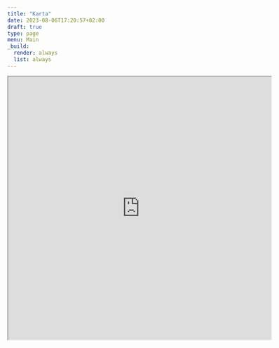 ```yaml
---
title: "Karta"
date: 2023-08-06T17:20:57+02:00
draft: true
type: page
menu: Main
_build:
  render: always
  list: always
---
```


<iframe  
width="600" 
height="600" 
src="https://www.google.com/maps/embed/v1/place?key=AIzaSyBrfmedejImZUnpUMnDXUIx3h-YUOjK6fg&q=Lurevägen+167-203,+374+91+Asarum&center=56.2838987,14.8783698&maptype=satellite" 
>
</iframe>